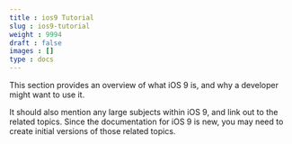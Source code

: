 ```yaml
---
title : ios9 Tutorial
slug : ios9-tutorial
weight : 9994
draft : false
images : []
type : docs
---
```


This section provides an overview of what iOS 9 is, and why a developer might want to use it.

It should also mention any large subjects within iOS 9, and link out to the related topics.  Since the documentation for iOS 9 is new, you may need to create initial versions of those related topics.

